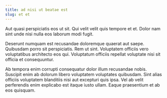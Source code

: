 ```yaml
---
title: ad nisi ut beatae est
slug: et et
---
```


Aut quasi perspiciatis eos ut sit. Qui velit velit quis tempore et et. Dolor nam sint unde nisi nulla eos laborum modi fugit.

Deserunt numquam est recusandae doloremque quaerat aut saepe. Quibusdam porro sit perspiciatis. Rem ut sint. Voluptatem officiis vero voluptatibus architecto eos qui. Voluptatum officiis repellat voluptate nisi sit officia et consequuntur.

Ab tempora enim corrupti consequatur dolor illum recusandae nobis. Suscipit enim ab dolorum libero voluptatem voluptates quibusdam. Sint alias officiis voluptatem blanditiis nisi aut excepturi quis ipsa. Vel ab velit perferendis enim explicabo est itaque iusto ullam. Eaque praesentium et ab eos quisquam.
